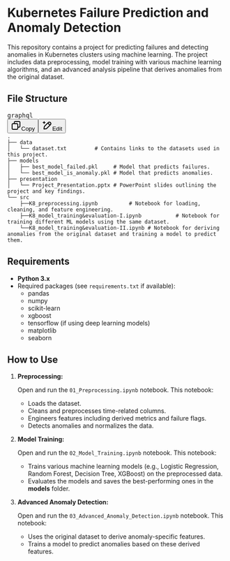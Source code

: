 # Kubernetes Failure Prediction and Anomaly Detection

This repository contains a project for predicting failures and detecting anomalies in Kubernetes clusters using machine learning. The project includes data preprocessing, model training with various machine learning algorithms, and an advanced analysis pipeline that derives anomalies from the original dataset.

## File Structure

<pre class="!overflow-visible" data-start="598" data-end="1319"><div class="contain-inline-size rounded-md border-[0.5px] border-token-border-medium relative bg-token-sidebar-surface-primary"><div class="flex items-center text-token-text-secondary px-4 py-2 text-xs font-sans justify-between h-9 bg-token-sidebar-surface-primary dark:bg-token-main-surface-secondary select-none rounded-t-[5px]">graphql</div><div class="sticky top-9"><div class="absolute bottom-0 right-0 flex h-9 items-center pr-2"><div class="flex items-center rounded bg-token-sidebar-surface-primary px-2 font-sans text-xs text-token-text-secondary dark:bg-token-main-surface-secondary"><span class="" data-state="closed"><button class="flex gap-1 items-center select-none px-4 py-1" aria-label="Copy"><svg width="24" height="24" viewBox="0 0 24 24" fill="none" xmlns="http://www.w3.org/2000/svg" class="icon-xs"><path fill-rule="evenodd" clip-rule="evenodd" d="M7 5C7 3.34315 8.34315 2 10 2H19C20.6569 2 22 3.34315 22 5V14C22 15.6569 20.6569 17 19 17H17V19C17 20.6569 15.6569 22 14 22H5C3.34315 22 2 20.6569 2 19V10C2 8.34315 3.34315 7 5 7H7V5ZM9 7H14C15.6569 7 17 8.34315 17 10V15H19C19.5523 15 20 14.5523 20 14V5C20 4.44772 19.5523 4 19 4H10C9.44772 4 9 4.44772 9 5V7ZM5 9C4.44772 9 4 9.44772 4 10V19C4 19.5523 4.44772 20 5 20H14C14.5523 20 15 19.5523 15 19V10C15 9.44772 14.5523 9 14 9H5Z" fill="currentColor"></path></svg>Copy</button></span><span class="" data-state="closed"><button class="flex select-none items-center gap-1 px-4 py-1"><svg width="24" height="24" viewBox="0 0 24 24" fill="none" xmlns="http://www.w3.org/2000/svg" class="icon-xs"><path d="M2.5 5.5C4.3 5.2 5.2 4 5.5 2.5C5.8 4 6.7 5.2 8.5 5.5C6.7 5.8 5.8 7 5.5 8.5C5.2 7 4.3 5.8 2.5 5.5Z" fill="currentColor" stroke="currentColor" stroke-linecap="round" stroke-linejoin="round"></path><path d="M5.66282 16.5231L5.18413 19.3952C5.12203 19.7678 5.09098 19.9541 5.14876 20.0888C5.19933 20.2067 5.29328 20.3007 5.41118 20.3512C5.54589 20.409 5.73218 20.378 6.10476 20.3159L8.97693 19.8372C9.72813 19.712 10.1037 19.6494 10.4542 19.521C10.7652 19.407 11.0608 19.2549 11.3343 19.068C11.6425 18.8575 11.9118 18.5882 12.4503 18.0497L20 10.5C21.3807 9.11929 21.3807 6.88071 20 5.5C18.6193 4.11929 16.3807 4.11929 15 5.5L7.45026 13.0497C6.91175 13.5882 6.6425 13.8575 6.43197 14.1657C6.24513 14.4392 6.09299 14.7348 5.97903 15.0458C5.85062 15.3963 5.78802 15.7719 5.66282 16.5231Z" stroke="currentColor" stroke-width="2" stroke-linecap="round" stroke-linejoin="round"></path><path d="M14.5 7L18.5 11" stroke="currentColor" stroke-width="2" stroke-linecap="round" stroke-linejoin="round"></path></svg>Edit</button></span></div></div></div><div class="overflow-y-auto p-4" dir="ltr"><code class="!whitespace-pre"><span><span>.
├── data
│   └── dataset.txt         </span><span># Contains links to the datasets used in this project.</span><span>
├── models
│   ├── best_model_failed.pkl     </span><span># Model that predicts failures.</span><span>
│   └── best_model_is_anomaly.pkl </span><span># Model that predicts anomalies.</span><span>
├── presentation
│   └── Project_Presentation.pptx </span><span># PowerPoint slides outlining the project and key findings.</span><span>
└── src
    ├──K8_preprocessing.ipynb          </span><span># Notebook for loading, cleaning, and feature engineering.</span><span>
    ├──K8_model_training&evaluation-I.ipynb           </span><span># Notebook for training different ML models using the same dataset.</span><span>
    └──K8_model_training&evaluation-II.ipynb </span><span># Notebook for deriving anomalies from the original dataset and training a model to predict them.</span><span>
</span></span></code></div></div></pre>

## Requirements

* **Python 3.x**
* Required packages (see `requirements.txt` if available):
  * pandas
  * numpy
  * scikit-learn
  * xgboost
  * tensorflow (if using deep learning models)
  * matplotlib
  * seaborn

## How to Use

1. **Preprocessing:**

   Open and run the `01_Preprocessing.ipynb` notebook. This notebook:

   * Loads the dataset.
   * Cleans and preprocesses time-related columns.
   * Engineers features including derived metrics and failure flags.
   * Detects anomalies and normalizes the data.
2. **Model Training:**

   Open and run the `02_Model_Training.ipynb` notebook. This notebook:

   * Trains various machine learning models (e.g., Logistic Regression, Random Forest, Decision Tree, XGBoost) on the preprocessed data.
   * Evaluates the models and saves the best-performing ones in the **models** folder.
3. **Advanced Anomaly Detection:**

   Open and run the `03_Advanced_Anomaly_Detection.ipynb` notebook. This notebook:

   * Uses the original dataset to derive anomaly-specific features.
   * Trains a model to predict anomalies based on these derived features.
